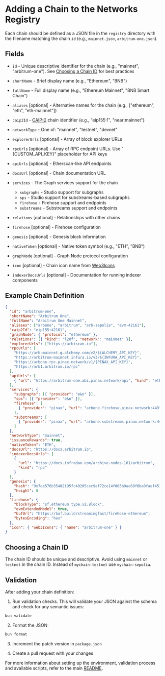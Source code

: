 # Adding a Chain to the Networks Registry

Each chain should be defined as a JSON file in the `registry` directory with the filename matching the chain `id` (e.g., `mainnet.json`, `arbitrum-one.json`).

## Fields

- `id` - Unique descriptive identifier for the chain (e.g., "mainnet", "arbitrum-one"). See [Choosing a Chain ID](#choosing-a-chain-id) for best practices

- `shortName` - Brief display name (e.g., "Ethereum", "BNB")

- `fullName` - Full display name (e.g., "Ethereum Mainnet", "BNB Smart Chain")

- `aliases` [optional] - Alternative names for the chain (e.g., ["ethereum", "eth", "eth-mainnet"])

- `caip2Id` - [CAIP-2](https://chainagnostic.org/CAIPs/caip-2) chain identifier (e.g., "eip155:1", "near:mainnet")

- `networkType` - One of: "mainnet", "testnet", "devnet"

- `explorerUrls` [optional] - Array of block explorer URLs

- `rpcUrls` [optional] - Array of RPC endpoint URLs. Use "{CUSTOM_API_KEY}" placeholder for API keys

- `apiUrls` [optional] - Etherscan-like API endpoints

- `docsUrl` [optional] - Chain documentation URL

- `services` - The Graph services support for the chain

  - `subgraphs` - Studio support for subgraphs
  - `sps` - Studio support for substreams-based subgraphs
  - `firehose` - Firehose support and endpoints
  - `substreams` - Substreams support and endpoints

- `relations` [optional] - Relationships with other chains

- `firehose` [optional] - Firehose configuration

- `genesis` [optional] - Genesis block information

- `nativeToken` [optional] - Native token symbol (e.g., "ETH", "BNB")

- `graphNode` [optional] - Graph Node protocol configuration

- `icon` [optional] - Chain icon name from [Web3Icons](https://github.com/0xa3k5/web3icons)

- `indexerDocsUrls` [optional] - Documentation for running indexer components

## Example Chain Definition

```json
{
  "id": "arbitrum-one",
  "shortName": "Arbitrum One",
  "fullName": "Arbitrum One Mainnet",
  "aliases": ["arbone", "arbitrum", "arb-sepolia", "evm-42161"],
  "caip2Id": "eip155:42161",
  "graphNode": { "protocol": "ethereum" },
  "relations": [{ "kind": "l2Of", "network": "mainnet" }],
  "explorerUrls": ["https://arbiscan.io"],
  "rpcUrls": [
    "https://arb-mainnet.g.alchemy.com/v2/${ALCHEMY_API_KEY}",
    "https://arbitrum-mainnet.infura.io/v3/${INFURA_API_KEY}",
    "https://arbone.rpc.pinax.network/v1/{PINAX_API_KEY}",
    "https://arb1.arbitrum.io/rpc"
  ],
  "apiUrls": [
    { "url": "https://arbitrum-one.abi.pinax.network/api", "kind": "etherscan" }
  ],
  "services": {
    "subgraphs": [{ "provider": "e&n" }],
    "sps": [{ "provider": "e&n" }],
    "firehose": [
      { "provider": "pinax", "url": "arbone.firehose.pinax.network:443" }
    ],
    "substreams": [
      { "provider": "pinax", "url": "arbone.substreams.pinax.network:443" }
    ]
  },
  "networkType": "mainnet",
  "issuanceRewards": true,
  "nativeToken": "ETH",
  "docsUrl": "https://docs.arbitrum.io",
  "indexerDocsUrls": [
    {
      "url": "https://docs.infradao.com/archive-nodes-101/arbitrum",
      "kind": "rpc"
    }
  ],
  "genesis": {
    "hash": "0x7ee576b35482195fc49205cec9af72ce14f003b9ae69f6ba0faef4514be8b442",
    "height": 0
  },
  "firehose": {
    "blockType": "sf.ethereum.type.v2.Block",
    "evmExtendedModel": true,
    "bufUrl": "https://buf.build/streamingfast/firehose-ethereum",
    "bytesEncoding": "hex"
  },
  "icon": { "web3Icons": { "name": "arbitrum-one" } }
}
```

## Choosing a Chain ID

The chain ID should be unique and descriptive. Avoid using `mainnet` or `testnet` in the chain ID. Instead of `mychain-testnet` use `mychain-sepolia`.

## Validation

After adding your chain definition:

1. Run validation checks. This will validate your JSON against the schema and check for any semantic issues:

```bash
bun validate
```

2. Format the JSON:

```bash
bun format
```

3. Increment the patch version in `package.json`

4. Create a pull request with your changes

For more information about setting up the environment, validation process and available scripts, refer to the main [README](../README.md).
